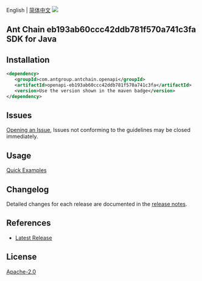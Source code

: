 English | [简体中文](README-CN.md)
![](https://aliyunsdk-pages.alicdn.com/icons/AlibabaCloud.svg)

## Ant Chain eb193ab60ccc42ddb781f570a741c3fa SDK for Java

## Installation

```xml
<dependency>
   <groupId>com.antgroup.antchain.openapi</groupId>
   <artifactId>openapi-eb193ab60ccc42ddb781f570a741c3fa</artifactId>
   <version>Use the version shown in the maven badge</version>
</dependency>
```

## Issues
[Opening an Issue](https://github.com/alipay/antchain-openapi-prod-sdk/issues/new), Issues not conforming to the guidelines may be closed immediately.

## Usage
[Quick Examples](https://github.com/alipay/antchain-openapi-prod-sdk/blob/master/docs/0-Examples-EN.md#quick-examples)

## Changelog
Detailed changes for each release are documented in the [release notes](./ChangeLog.txt).

## References
* [Latest Release](https://github.com/alipay/antchain-openapi-prod-sdk/)

## License
[Apache-2.0](http://www.apache.org/licenses/LICENSE-2.0)
